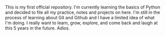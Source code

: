 This is my first official repository.
I'm currently learning the basics of Python and decided to file all my practice, notes and projects on here.
I'm still in the process of learning about Git and Github and I have a limited idea of what I'm doing.
I really want to learn, grow, explore, and come back and laugh at this 5 years in the future.
Adios.
